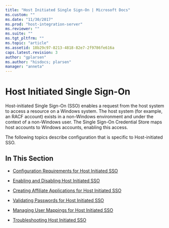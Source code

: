 ```yaml
---
title: "Host Initiated Single Sign-On | Microsoft Docs"
ms.custom: ""
ms.date: "11/30/2017"
ms.prod: "host-integration-server"
ms.reviewer: ""
ms.suite: ""
ms.tgt_pltfrm: ""
ms.topic: "article"
ms.assetid: 18b29c97-8213-4818-82e7-2f9786fe616a
caps.latest.revision: 3
author: "gplarsen"
ms.author: "hisdocs; plarsen"
manager: "anneta"
---
```

# Host Initiated Single Sign-On
Host-initiated Single Sign-On (SSO) enables a request from the host system to access a resource on a Windows system. The host system (for example, an RACF account) exists in a non-Windows environment and under the context of a non-Windows user. The Single Sign-On Credential Store maps host accounts to Windows accounts, enabling this access.  
  
 The following topics describe configuration that is specific to Host-initiated SSO.  
  
## In This Section  
  
-   [Configuration Requirements for Host Initiated SSO](../esso/configuration-requirements-for-host-initiated-sso.md)  
  
-   [Enabling and Disabling Host Initiated SSO](../esso/enabling-and-disabling-host-initiated-sso.md)  
  
-   [Creating Affiliate Applications for Host Initiated SSO](../esso/creating-affiliate-applications-for-host-initiated-sso.md)  
  
-   [Validating Passwords for Host Initiated SSO](../esso/validating-passwords-for-host-initiated-sso.md)  
  
-   [Managing User Mappings for Host Initiated SSO](../esso/managing-user-mappings-for-host-initiated-sso.md)  
  
-   [Troubleshooting Host Initiated SSO](../esso/troubleshooting-host-initiated-sso.md)